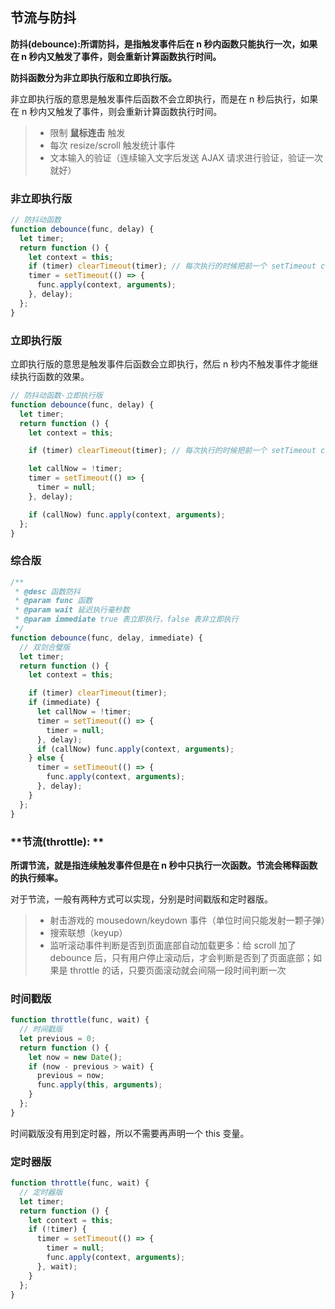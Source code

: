 ## 节流与防抖

**防抖(debounce):所谓防抖，是指触发事件后在 n 秒内函数只能执行一次，如果在 n 秒内又触发了事件，则会重新计算函数执行时间。**

**防抖函数分为非立即执行版和立即执行版。**

非立即执行版的意思是触发事件后函数不会立即执行，而是在 n 秒后执行，如果在 n 秒内又触发了事件，则会重新计算函数执行时间。

> - 限制 **鼠标连击** 触发
> - 每次 resize/scroll 触发统计事件
> - 文本输入的验证（连续输入文字后发送 AJAX 请求进行验证，验证一次就好）

### 非立即执行版

```javascript
// 防抖动函数
function debounce(func, delay) {
  let timer;
  return function () {
    let context = this;
    if (timer) clearTimeout(timer); // 每次执行的时候把前一个 setTimeout clear 掉
    timer = setTimeout(() => {
      func.apply(context, arguments);
    }, delay);
  };
}
```

### 立即执行版

立即执行版的意思是触发事件后函数会立即执行，然后 n 秒内不触发事件才能继续执行函数的效果。

```javascript
// 防抖动函数-立即执行版
function debounce(func, delay) {
  let timer;
  return function () {
    let context = this;

    if (timer) clearTimeout(timer); // 每次执行的时候把前一个 setTimeout clear 掉

    let callNow = !timer;
    timer = setTimeout(() => {
      timer = null;
    }, delay);

    if (callNow) func.apply(context, arguments);
  };
}
```

### 综合版

```javascript
/**
 * @desc 函数防抖
 * @param func 函数
 * @param wait 延迟执行毫秒数
 * @param immediate true 表立即执行，false 表非立即执行
 */
function debounce(func, delay, immediate) {
  // 双剑合璧版
  let timer;
  return function () {
    let context = this;

    if (timer) clearTimeout(timer);
    if (immediate) {
      let callNow = !timer;
      timer = setTimeout(() => {
        timer = null;
      }, delay);
      if (callNow) func.apply(context, arguments);
    } else {
      timer = setTimeout(() => {
        func.apply(context, arguments);
      }, delay);
    }
  };
}
```

### **节流(throttle): **

**所谓节流，就是指连续触发事件但是在 n 秒中只执行一次函数。节流会稀释函数的执行频率。**

对于节流，一般有两种方式可以实现，分别是时间戳版和定时器版。

> - 射击游戏的 mousedown/keydown 事件（单位时间只能发射一颗子弹）
> - 搜索联想（keyup）
> - 监听滚动事件判断是否到页面底部自动加载更多：给 scroll 加了 debounce 后，只有用户停止滚动后，才会判断是否到了页面底部；如果是 throttle 的话，只要页面滚动就会间隔一段时间判断一次

### 时间戳版

```javascript
function throttle(func, wait) {
  // 时间戳版
  let previous = 0;
  return function () {
    let now = new Date();
    if (now - previous > wait) {
      previous = now;
      func.apply(this, arguments);
    }
  };
}
```

时间戳版没有用到定时器，所以不需要再声明一个 this 变量。

### 定时器版

```javascript
function throttle(func, wait) {
  // 定时器版
  let timer;
  return function () {
    let context = this;
    if (!timer) {
      timer = setTimeout(() => {
        timer = null;
        func.apply(context, arguments);
      }, wait);
    }
  };
}
```
